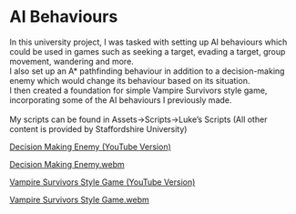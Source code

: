 # AI Behaviours

In this university project, I was tasked with setting up AI behaviours which could be used in games such as seeking a target, evading a target, group movement, wandering and more.
<br />  I also set up an A* pathfinding behaviour in addition to a decision-making enemy which would change its behaviour based on its situation.
<br /> I then created a foundation for simple Vampire Survivors style game, incorporating some of the AI behaviours I previously made.
<br /> <br /> My scripts can be found in Assets->Scripts->Luke’s Scripts (All other content is provided by Staffordshire University)

[Decision Making Enemy (YouTube Version)](https://www.youtube.com/watch?v=9X-93Et1fzo)

[Decision Making Enemy.webm](https://github.com/LukeBaughan/AIScriptingForGames/assets/43883865/01128d00-4ce2-435e-8a0b-5ab9bc267a08)

[Vampire Survivors Style Game (YouTube Version)](https://www.youtube.com/watch?v=uKSe0o6gDJ4)

[Vampire Survivors Style Game.webm](https://github.com/LukeBaughan/AIScriptingForGames/assets/43883865/2ed1db17-a0ac-41d5-bd86-6c836838b7ee)
